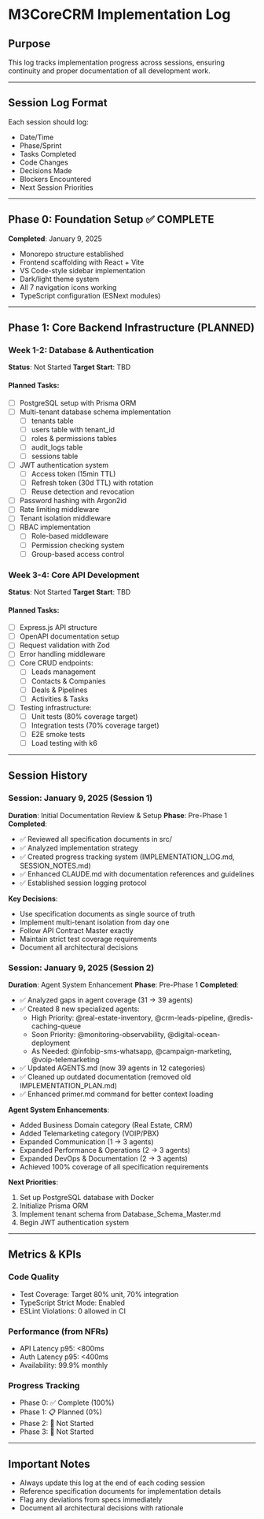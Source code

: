 # M3CoreCRM Implementation Log

## Purpose
This log tracks implementation progress across sessions, ensuring continuity and proper documentation of all development work.

---

## Session Log Format
Each session should log:
- Date/Time
- Phase/Sprint
- Tasks Completed
- Code Changes
- Decisions Made
- Blockers Encountered
- Next Session Priorities

---

## Phase 0: Foundation Setup ✅ COMPLETE
**Completed**: January 9, 2025
- Monorepo structure established
- Frontend scaffolding with React + Vite
- VS Code-style sidebar implementation
- Dark/light theme system
- All 7 navigation icons working
- TypeScript configuration (ESNext modules)

---

## Phase 1: Core Backend Infrastructure (PLANNED)

### Week 1-2: Database & Authentication
**Status**: Not Started
**Target Start**: TBD

#### Planned Tasks:
- [ ] PostgreSQL setup with Prisma ORM
- [ ] Multi-tenant database schema implementation
  - [ ] tenants table
  - [ ] users table with tenant_id
  - [ ] roles & permissions tables
  - [ ] audit_logs table
  - [ ] sessions table
- [ ] JWT authentication system
  - [ ] Access token (15min TTL)
  - [ ] Refresh token (30d TTL) with rotation
  - [ ] Reuse detection and revocation
- [ ] Password hashing with Argon2id
- [ ] Rate limiting middleware
- [ ] Tenant isolation middleware
- [ ] RBAC implementation
  - [ ] Role-based middleware
  - [ ] Permission checking system
  - [ ] Group-based access control

### Week 3-4: Core API Development
**Status**: Not Started
**Target Start**: TBD

#### Planned Tasks:
- [ ] Express.js API structure
- [ ] OpenAPI documentation setup
- [ ] Request validation with Zod
- [ ] Error handling middleware
- [ ] Core CRUD endpoints:
  - [ ] Leads management
  - [ ] Contacts & Companies
  - [ ] Deals & Pipelines
  - [ ] Activities & Tasks
- [ ] Testing infrastructure:
  - [ ] Unit tests (80% coverage target)
  - [ ] Integration tests (70% coverage target)
  - [ ] E2E smoke tests
  - [ ] Load testing with k6

---

## Session History

### Session: January 9, 2025 (Session 1)
**Duration**: Initial Documentation Review & Setup
**Phase**: Pre-Phase 1
**Completed**:
- ✅ Reviewed all specification documents in src/
- ✅ Analyzed implementation strategy
- ✅ Created progress tracking system (IMPLEMENTATION_LOG.md, SESSION_NOTES.md)
- ✅ Enhanced CLAUDE.md with documentation references and guidelines
- ✅ Established session logging protocol

**Key Decisions**:
- Use specification documents as single source of truth
- Implement multi-tenant isolation from day one
- Follow API Contract Master exactly
- Maintain strict test coverage requirements
- Document all architectural decisions

### Session: January 9, 2025 (Session 2)
**Duration**: Agent System Enhancement
**Phase**: Pre-Phase 1
**Completed**:
- ✅ Analyzed gaps in agent coverage (31 → 39 agents)
- ✅ Created 8 new specialized agents:
  - High Priority: @real-estate-inventory, @crm-leads-pipeline, @redis-caching-queue
  - Soon Priority: @monitoring-observability, @digital-ocean-deployment
  - As Needed: @infobip-sms-whatsapp, @campaign-marketing, @voip-telemarketing
- ✅ Updated AGENTS.md (now 39 agents in 12 categories)
- ✅ Cleaned up outdated documentation (removed old IMPLEMENTATION_PLAN.md)
- ✅ Enhanced primer.md command for better context loading

**Agent System Enhancements**:
- Added Business Domain category (Real Estate, CRM)
- Added Telemarketing category (VOIP/PBX)
- Expanded Communication (1 → 3 agents)
- Expanded Performance & Operations (2 → 3 agents)
- Expanded DevOps & Documentation (2 → 3 agents)
- Achieved 100% coverage of all specification requirements

**Next Priorities**:
1. Set up PostgreSQL database with Docker
2. Initialize Prisma ORM
3. Implement tenant schema from Database_Schema_Master.md
4. Begin JWT authentication system

---

## Metrics & KPIs

### Code Quality
- Test Coverage: Target 80% unit, 70% integration
- TypeScript Strict Mode: Enabled
- ESLint Violations: 0 allowed in CI

### Performance (from NFRs)
- API Latency p95: <800ms
- Auth Latency p95: <400ms
- Availability: 99.9% monthly

### Progress Tracking
- Phase 0: ✅ Complete (100%)
- Phase 1: 📋 Planned (0%)
- Phase 2: 🔄 Not Started
- Phase 3: 🔄 Not Started

---

## Important Notes
- Always update this log at the end of each coding session
- Reference specification documents for implementation details
- Flag any deviations from specs immediately
- Document all architectural decisions with rationale